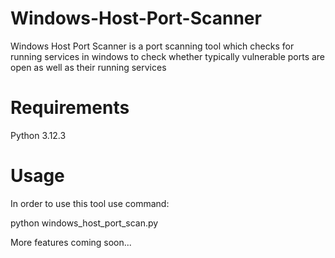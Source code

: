 # Windows-Host-Port-Scanner
Windows Host Port Scanner is a port scanning tool which checks for running services in windows to check whether typically vulnerable ports are open as well as their running services

# Requirements
Python 3.12.3

# Usage
In order to use this tool use command:

python windows_host_port_scan.py

More features coming soon...
